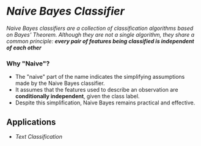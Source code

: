 # _Naive Bayes Classifier_

_Naive Bayes classifiers are a collection of classification algorithms based on Bayes' Theorem. Although they are not a single algorithm, they share a common principle: **every pair of features being classified is independent of each other**_

### Why "Naive"?
- The "naive" part of the name indicates the simplifying assumptions made by the Naive Bayes classifier.
- It assumes that the features used to describe an observation are **conditionally independent**, given the class label.
- Despite this simplification, Naive Bayes remains practical and effective.

## Applications
- *Text Classification*
